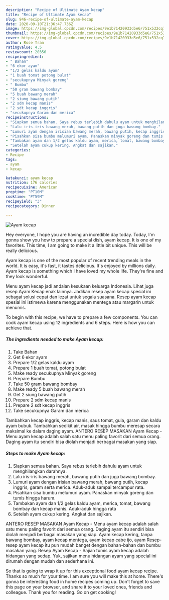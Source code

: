 ```yaml
---
description: "Recipe of Ultimate Ayam kecap"
title: "Recipe of Ultimate Ayam kecap"
slug: 946-recipe-of-ultimate-ayam-kecap
date: 2020-09-10T21:36:47.736Z
image: https://img-global.cpcdn.com/recipes/9e1b71420933d5e6/751x532cq70/ayam-kecap-foto-resep-utama.jpg
thumbnail: https://img-global.cpcdn.com/recipes/9e1b71420933d5e6/751x532cq70/ayam-kecap-foto-resep-utama.jpg
cover: https://img-global.cpcdn.com/recipes/9e1b71420933d5e6/751x532cq70/ayam-kecap-foto-resep-utama.jpg
author: Rose Tran
ratingvalue: 4.5
reviewcount: 20356
recipeingredient:
- " Bahan"
- "6 ekor ayam"
- "1/2 gelas kaldu ayam"
- "1 buah tomat potong bulat"
- "secukupnya Minyak goreng"
- " Bumbu"
- "50 gram bawang bombay"
- "5 buah bawang merah"
- "2 siung bawang putih"
- "2 sdm kecap manis"
- "2 sdt kecap inggris"
- "secukupnya Garam dan merica"
recipeinstructions:
- "Siapkan semua bahan. Saya rebus terlebih dahulu ayam untuk menghilangkan darahnya."
- "Lalu iris-iris bawang merah, bawang putih dan juga bawang bombay."
- "Lumuri ayam dengan irisian bawang merah, bawang putih, kecap inggris, garam serta merica. Aduk-aduk sampai tercampur rata."
- "Pisahkan sisa bumbu melumuri ayam. Panaskan minyak goreng dan tumis hingga harum."
- "Tambakan ayam dan 1/2 gelas kaldu ayam, merica, tomat, bawang bombay dan kecap manis. Aduk-aduk hingga rata"
- "Setelah ayam cukup kering. Angkat dan sajikan."
categories:
- Recipe
tags:
- ayam
- kecap

katakunci: ayam kecap 
nutrition: 176 calories
recipecuisine: American
preptime: "PT10M"
cooktime: "PT59M"
recipeyield: "3"
recipecategory: Dinner

---
```



![Ayam kecap](https://img-global.cpcdn.com/recipes/9e1b71420933d5e6/751x532cq70/ayam-kecap-foto-resep-utama.jpg)

Hey everyone, I hope you are having an incredible day today. Today, I'm gonna show you how to prepare a special dish, ayam kecap. It is one of my favorites. This time, I am going to make it a little bit unique. This will be really delicious.

Ayam kecap is one of the most popular of recent trending meals in the world. It is easy, it's fast, it tastes delicious. It's enjoyed by millions daily. Ayam kecap is something which I have loved my whole life. They're fine and they look wonderful.

Menu ayam kecap jadi andalan kesukaan keluarga Indonesia. Lihat juga resep Ayam Kecap enak lainnya. Jadikan resep ayam kecap spesial ini sebagai solusi cepat dan lezat untuk segala suasana. Resep ayam kecap spesial ini istimewa karena menggunakan mentega atau margarin untuk menumis.


To begin with this recipe, we have to prepare a few components. You can cook ayam kecap using 12 ingredients and 6 steps. Here is how you can achieve that.

<!--inarticleads1-->

##### The ingredients needed to make Ayam kecap:

1. Take  Bahan
1. Get 6 ekor ayam
1. Prepare 1/2 gelas kaldu ayam
1. Prepare 1 buah tomat, potong bulat
1. Make ready secukupnya Minyak goreng
1. Prepare  Bumbu
1. Take 50 gram bawang bombay
1. Make ready 5 buah bawang merah
1. Get 2 siung bawang putih
1. Prepare 2 sdm kecap manis
1. Prepare 2 sdt kecap inggris
1. Take secukupnya Garam dan merica


Tambahkan kecap inggris, kecap manis, saus tomat, gula, garam dan kaldu ayam bubuk. Tambahkan sedikit air, masak hingga bumbu meresap secara maksimal ke dalam daging ayam. ANTERO RESEP MASAKAN Ayam Kecap - Menu ayam kecap adalah salah satu menu paling favorit dari semua orang. Daging ayam itu sendiri bisa diolah menjadi berbagai masakan yang siap. 

<!--inarticleads2-->

##### Steps to make Ayam kecap:

1. Siapkan semua bahan. Saya rebus terlebih dahulu ayam untuk menghilangkan darahnya.
1. Lalu iris-iris bawang merah, bawang putih dan juga bawang bombay.
1. Lumuri ayam dengan irisian bawang merah, bawang putih, kecap inggris, garam serta merica. Aduk-aduk sampai tercampur rata.
1. Pisahkan sisa bumbu melumuri ayam. Panaskan minyak goreng dan tumis hingga harum.
1. Tambakan ayam dan 1/2 gelas kaldu ayam, merica, tomat, bawang bombay dan kecap manis. Aduk-aduk hingga rata
1. Setelah ayam cukup kering. Angkat dan sajikan.


ANTERO RESEP MASAKAN Ayam Kecap - Menu ayam kecap adalah salah satu menu paling favorit dari semua orang. Daging ayam itu sendiri bisa diolah menjadi berbagai masakan yang siap. Ayam kecap kering, tanpa bawang bombay, ayam kecap mentega, ayam kecap cabe ijo, ayam Resep-resep ayam kecap itu pun mudah banget dengan bahan-bahan dan bumbu masakan yang. Resep Ayam Kecap - Sajian tumis ayam kecap adalah hidangan yang sedap. Yuk, sajikan menu hidangan ayam yang special ini dirumah dengan mudah dan sederhana ini. 

So that is going to wrap it up for this exceptional food ayam kecap recipe. Thanks so much for your time. I am sure you will make this at home. There's gonna be interesting food in home recipes coming up. Don't forget to save this page on your browser, and share it to your loved ones, friends and colleague. Thank you for reading. Go on get cooking!
